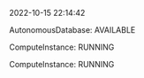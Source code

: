 2022-10-15 22:14:42

AutonomousDatabase: AVAILABLE

ComputeInstance: RUNNING

ComputeInstance: RUNNING